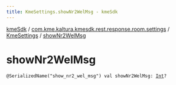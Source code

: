 ```yaml
---
title: KmeSettings.showNr2WelMsg - kmeSdk
---
```


[kmeSdk](../../index.html) / [com.kme.kaltura.kmesdk.rest.response.room.settings](../index.html) / [KmeSettings](index.html) / [showNr2WelMsg](./show-nr2-wel-msg.html)

# showNr2WelMsg

`@SerializedName("show_nr2_wel_msg") val showNr2WelMsg: `[`Int`](https://kotlinlang.org/api/latest/jvm/stdlib/kotlin/-int/index.html)`?`